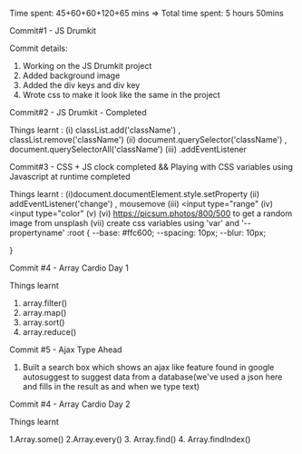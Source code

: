 Time spent: 45+60+60+120+65 mins
=> Total time spent: 5 hours 50mins



Commit#1 - JS Drumkit


Commit details:
1. Working on the JS Drumkit project
2. Added background image 
3. Added the div keys and div key 
4. Wrote css to make it look like the same in the project



Commit#2 - JS Drumkit - Completed


Things learnt :
(i) classList.add('className') , classList.remove('className')
(ii) document.querySelector('className') , document.querySelectorAll('className')
(iii) .addEventListener


Commit#3 - CSS + JS clock completed && Playing with CSS variables using Javascript at runtime completed


Things learnt :
(i)document.documentElement.style.setProperty
(ii) addEventListener('change') , mousemove
(iii) <input type="range"
(iv) <input type="color"
(v) <label for="component-name">
(vi) https://picsum.photos/800/500 to get a random image from unsplash
(vii)  create css variables using 'var' and '--propertyname'
:root
{
	--base: #ffc600;
	--spacing: 10px;
	--blur: 10px;

}


Commit #4 - Array Cardio Day 1

Things learnt
1. array.filter()
2. array.map()
3. array.sort()
4. array.reduce()


Commit #5 - Ajax Type Ahead

1. Built a search box which shows an ajax like feature found in google autosuggest to suggest data from a database(we've used a json here and fills in the result as and when we type text)

Commit #4 - Array Cardio Day 2

Things learnt

1.Array.some()
2.Array.every()
3. Array.find()
4. Array.findIndex()







